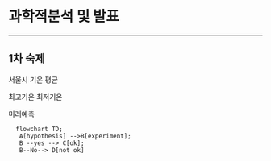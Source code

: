 # 과학적분석 및 발표
------

## 1차 숙제
서울시 기온 평균

최고기온 최저기온

미래예측




```mermaid
  flowchart TD;
   A[hypothesis] -->B[experiment];
   B --yes --> C[ok];
   B--No--> D[not ok]
```
